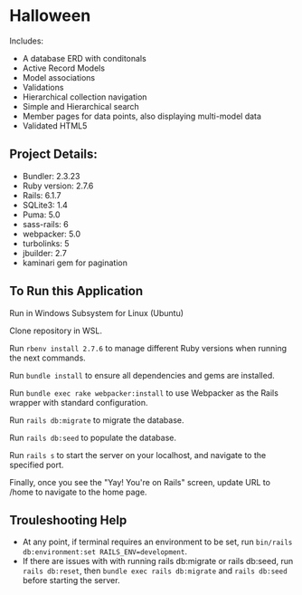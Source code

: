 # Halloween

Includes:
* A database ERD with conditonals
* Active Record Models
* Model associations
* Validations
* Hierarchical collection navigation
* Simple and Hierarchical search 
* Member pages for data points, also displaying multi-model data
* Validated HTML5

## Project Details:

* Bundler: 2.3.23
* Ruby version: 2.7.6
* Rails: 6.1.7
* SQLite3: 1.4
* Puma: 5.0
* sass-rails: 6
* webpacker: 5.0
* turbolinks: 5
* jbuilder: 2.7
* kaminari gem for pagination

## To Run this Application

Run in Windows Subsystem for Linux (Ubuntu) 

Clone repository in WSL.

Run `rbenv install 2.7.6` to manage different Ruby versions when running the next commands.

Run `bundle install` to ensure all dependencies and gems are installed.

Run `bundle exec rake webpacker:install` to use Webpacker as the Rails wrapper with standard configuration.

Run `rails db:migrate` to migrate the database.

Run `rails db:seed` to populate the database.

Run `rails s` to start the server on your localhost, and navigate to the specified port.

Finally, once you see the "Yay! You're on Rails" screen, update URL to /home to navigate to the home page.

## Trouleshooting Help

* At any point, if terminal requires an environment to be set, run `bin/rails db:environment:set RAILS_ENV=development`.
* If there are issues with with running rails db:migrate or rails db:seed, run `rails db:reset`, then `bundle exec rails db:migrate` and `rails db:seed` before starting the server.
